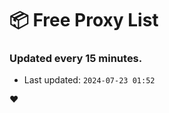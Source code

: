 # :package: Free Proxy List
### Updated every 15 minutes.

- Last updated: `2024-07-23 01:52`

:heart:

